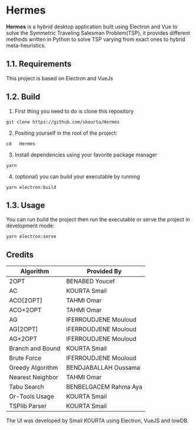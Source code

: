 # Hermes

**Hermes** is a hybrid desktop application built using Electron and Vue to solve the Symmetric Traveling Salesman Problem(TSP), it provides different methods written in Python to solve TSP varying from exact ones to hybrid meta-heuristics.

## 1.1. Requirements
This project is based on Electron and VueJs

## 1.2. Build

1. First thing you need to do is clone this repository
```
git clone https://github.com/skourta/Hermes
```
2. Positing yourself in the root of the project:
```
cd   Hermes
```
3. Install dependencies using your favorite package manager 
```
yarn
```
4. (optional) you can build your executable by running
```
yarn electron:build
```
## 1.3. Usage
You can run build the project then run the executable or serve the project in development mode:
```
yarn electron:serve
```
## Credits
| Algorithm        | Provided By           |
| ---------------- | --------------------- |
| 2OPT             | BENABED Youcef        |
| AC               | KOURTA Smail          |
| ACO[2OPT]        | TAHMI Omar            |
| ACO+2OPT         | TAHMI Omar            |
| AG               | IFERROUDJENE Mouloud  |
| AG[2OPT]         | IFERROUDJENE Mouloud  |
| AG+2OPT          | IFERROUDJENE Mouloud  |
| Branch and Bound | KOURTA Smail          |
| Brute Force      | IFERROUDJENE Mouloud  |
| Greedy Algorithm | BENDJABALLAH Oussama  |
| Nearest Neighbor | TAHMI Omar            |
| Tabu Search      | BENBELGACEM Rahma Aya |
| Or-Tools Usage   | KOURTA Smail          |
| TSPlib Parser    | KOURTA Smail          |

The UI was developed by Smail KOURTA using Electron, VueJS and lowDB.
